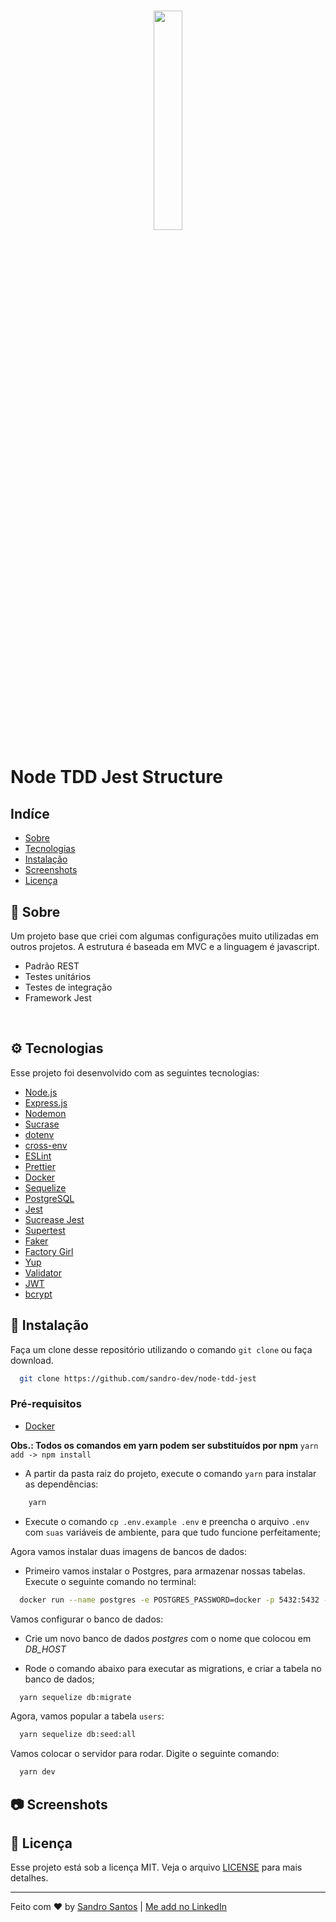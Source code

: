 <h1 align="center">
    <img src="https://raw.githubusercontent.com/sandro-dev/desafio-tecnico-gptw/master/.github/gptw_logo.png" width="30%">
</h1>

# Node TDD Jest Structure

## Indíce

- [Sobre](#book-Sobre)
- [Tecnologias](#gear-Tecnologias)
- [Instalação](#wrench-Instalação)
- [Screenshots](#camera-Screenshots)
- [Licença](#memo-Licença)

## :book: Sobre

Um projeto base que criei com algumas configurações muito utilizadas em outros projetos. A estrutura é baseada em MVC e a linguagem é javascript.

- Padrão REST
- Testes unitários
- Testes de integração
- Framework Jest

<br />


## :gear: Tecnologias

Esse projeto foi desenvolvido com as seguintes tecnologias:

- [Node.js](https://nodejs.org/en/)
- [Express.js](https://expressjs.com/)
- [Nodemon](https://nodemon.io/)
- [Sucrase](https://sucrase.io/)
- [dotenv](https://www.npmjs.com/package/dotenv)
- [cross-env](https://www.npmjs.com/package/cross-env)
- [ESLint](https://eslint.org/)
- [Prettier](https://prettier.io/)
- [Docker](https://www.docker.com/)
- [Sequelize](https://sequelize.org/)
- [PostgreSQL](https://www.postgresql.org/)
- [Jest](https://jestjs.io/)
- [Sucrease Jest](https://www.npmjs.com/package/@sucrase/jest-plugin)
- [Supertest](https://www.npmjs.com/package/supertest)
- [Faker](https://github.com/marak/Faker.js/)
- [Factory Girl](https://www.npmjs.com/package/factory-girl)
- [Yup](https://github.com/jquense/yup)
- [Validator](https://www.npmjs.com/package/validator)
- [JWT](https://jwt.io/)
- [bcrypt](https://www.npmjs.com/package/bcrypt)

## :wrench: Instalação

Faça um clone desse repositório utilizando o comando `git clone` ou faça download.

```bash
  git clone https://github.com/sandro-dev/node-tdd-jest
```

### Pré-requisitos

- [Docker](https://www.docker.com/)


**Obs.: Todos os comandos em yarn podem ser substituídos por npm**
`yarn add -> npm install`

- A partir da pasta raiz do projeto, execute o comando `yarn` para instalar as dependências:
```bash
    yarn
  ```

- Execute o comando `cp .env.example .env` e preencha o arquivo `.env` com `suas` variáveis de ambiente, para que tudo funcione perfeitamente;

Agora vamos instalar duas imagens de bancos de dados:

- Primeiro vamos instalar o Postgres, para armazenar nossas tabelas.
Execute o seguinte comando no terminal:

```bash
  docker run --name postgres -e POSTGRES_PASSWORD=docker -p 5432:5432 -d postgres
```

Vamos configurar o banco de dados:

- Crie um novo banco de dados *postgres* com o nome que colocou em *DB_HOST*

- Rode o comando abaixo para executar as migrations, e criar a tabela no banco de dados;

```bash
  yarn sequelize db:migrate
```

Agora, vamos popular a tabela `users`:

```bash
  yarn sequelize db:seed:all
```

Vamos colocar o servidor para rodar. Digite o seguinte comando:

```bash
  yarn dev
```

## :camera: Screenshots



## :memo: Licença

Esse projeto está sob a licença MIT. Veja o arquivo [LICENSE](LICENSE.md) para mais detalhes.

---

Feito com ♥ by [Sandro Santos](https://github.com/sandro-dev) | [Me add no LinkedIn](https://www.linkedin.com/in/sandrossantos/)
